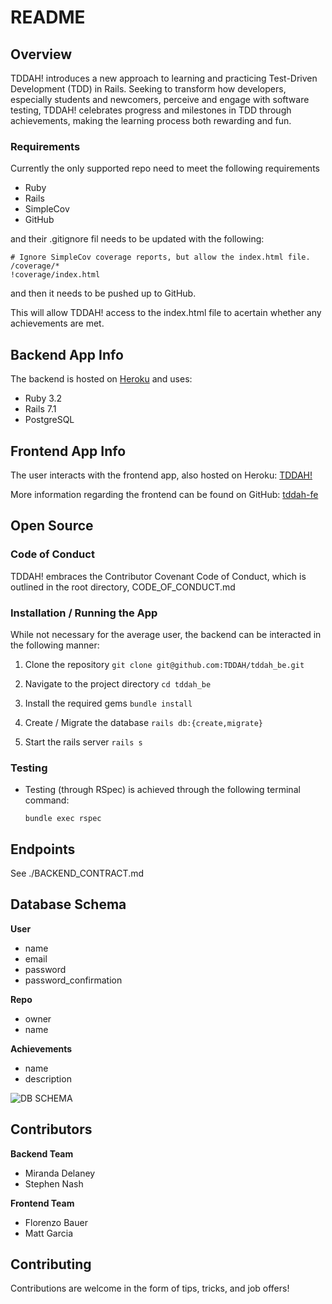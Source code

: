 # README

## Overview

TDDAH! introduces a new approach to learning and practicing Test-Driven Development (TDD) in Rails. Seeking to transform how developers, especially students and newcomers, perceive and engage with software testing, TDDAH! celebrates progress and milestones in TDD through achievements, making the learning process both rewarding and fun.

### Requirements

Currently the only supported repo need to meet the following requirements

- Ruby
- Rails
- SimpleCov
- GitHub

and their .gitignore fil needs to be updated with the following:
```
# Ignore SimpleCov coverage reports, but allow the index.html file.
/coverage/*
!coverage/index.html 
```
and then it needs to be pushed up to GitHub.

This will allow TDDAH! access to the index.html file to acertain whether any achievements are met.

## Backend App Info

The backend is hosted on [Heroku](https://tddah-be-39c5a52e8b65.herokuapp.com/) and uses:

- Ruby 3.2
- Rails 7.1
- PostgreSQL

## Frontend App Info

The user interacts with the frontend app, also hosted on Heroku: [TDDAH!](https://tddah-fe-511fa9211749.herokuapp.com/)

More information regarding the frontend can be found on GitHub: [tddah-fe](https://github.com/TDDAH/tddah-fe)

## Open Source

### Code of Conduct

TDDAH! embraces the Contributor Covenant Code of Conduct, which is outlined in the root directory, CODE_OF_CONDUCT.md

### Installation / Running the App

While not necessary for the average user, the backend can be interacted in the following manner:

1. Clone the repository `git clone git@github.com:TDDAH/tddah_be.git`

1. Navigate to the project directory `cd tddah_be`

1. Install the required gems `bundle install`

1. Create / Migrate the database `rails db:{create,migrate}`

1. Start the rails server `rails s`

### Testing

- Testing (through RSpec) is achieved through the following terminal command:

  `bundle exec rspec`

## Endpoints

See ./BACKEND_CONTRACT.md

## Database Schema

__User__
- name
- email
- password
- password_confirmation

__Repo__
- owner
- name

__Achievements__
- name
- description

![DB SCHEMA](/Users/mirandadelaney/Desktop/tddahdbschema.png)

## Contributors

__Backend Team__
- Miranda Delaney
- Stephen Nash

__Frontend Team__
- Florenzo Bauer
- Matt Garcia

## Contributing

Contributions are welcome in the form of tips, tricks, and job offers!